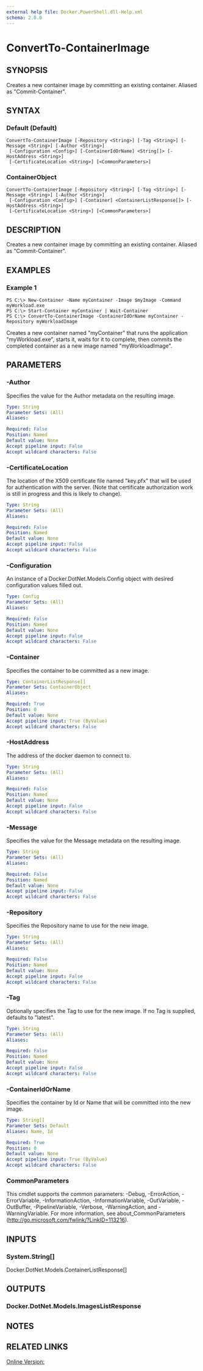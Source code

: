 ```yaml
---
external help file: Docker.PowerShell.dll-Help.xml
schema: 2.0.0
---
```


# ConvertTo-ContainerImage
## SYNOPSIS
Creates a new container image by committing an existing container.
Aliased as "Commit-Container".
## SYNTAX

### Default (Default)
```
ConvertTo-ContainerImage [-Repository <String>] [-Tag <String>] [-Message <String>] [-Author <String>]
 [-Configuration <Config>] [-ContainerIdOrName] <String[]> [-HostAddress <String>]
 [-CertificateLocation <String>] [<CommonParameters>]
```

### ContainerObject
```
ConvertTo-ContainerImage [-Repository <String>] [-Tag <String>] [-Message <String>] [-Author <String>]
 [-Configuration <Config>] [-Container] <ContainerListResponse[]> [-HostAddress <String>]
 [-CertificateLocation <String>] [<CommonParameters>]
```

## DESCRIPTION
Creates a new container image by committing an existing container.
Aliased as "Commit-Container".
## EXAMPLES

### Example 1
```
PS C:\> New-Container -Name myContainer -Image $myImage -Command myWorkload.exe
PS C:\> Start-Container myContainer | Wait-Container
PS C:\> ConvertTo-ContainerImage -ContainerIdOrName myContainer -Repository myWorkloadImage
```

Creates a new container named "myContainer" that runs the application "myWorkload.exe", starts it, waits for it to complete, then commits the completed container as a new image named "myWorkloadImage".
## PARAMETERS

### -Author
Specifies the value for the Author metadata on the resulting image.





```yaml
Type: String
Parameter Sets: (All)
Aliases: 

Required: False
Position: Named
Default value: None
Accept pipeline input: False
Accept wildcard characters: False
```

### -CertificateLocation
The location of the X509 certificate file named "key.pfx" that will be used for authentication with the server. (Note that certificate authorization work is still in progress and this is likely to change).




```yaml
Type: String
Parameter Sets: (All)
Aliases: 

Required: False
Position: Named
Default value: None
Accept pipeline input: False
Accept wildcard characters: False
```

### -Configuration
An instance of a Docker.DotNet.Models.Config object with desired configuration values filled out.




```yaml
Type: Config
Parameter Sets: (All)
Aliases: 

Required: False
Position: Named
Default value: None
Accept pipeline input: False
Accept wildcard characters: False
```

### -Container
Specifies the container to be committed as a new image.





```yaml
Type: ContainerListResponse[]
Parameter Sets: ContainerObject
Aliases: 

Required: True
Position: 0
Default value: None
Accept pipeline input: True (ByValue)
Accept wildcard characters: False
```

### -HostAddress
The address of the docker daemon to connect to.





```yaml
Type: String
Parameter Sets: (All)
Aliases: 

Required: False
Position: Named
Default value: None
Accept pipeline input: False
Accept wildcard characters: False
```

### -Message
Specifies the value for the Message metadata on the resulting image.





```yaml
Type: String
Parameter Sets: (All)
Aliases: 

Required: False
Position: Named
Default value: None
Accept pipeline input: False
Accept wildcard characters: False
```

### -Repository
Specifies the Repository name to use for the new image.





```yaml
Type: String
Parameter Sets: (All)
Aliases: 

Required: False
Position: Named
Default value: None
Accept pipeline input: False
Accept wildcard characters: False
```

### -Tag
Optionally specifies the Tag to use for the new image. If no Tag is supplied, defaults to "latest".





```yaml
Type: String
Parameter Sets: (All)
Aliases: 

Required: False
Position: Named
Default value: None
Accept pipeline input: False
Accept wildcard characters: False
```

### -ContainerIdOrName
Specifies the container by Id or Name that will be committed into the new image.

```yaml
Type: String[]
Parameter Sets: Default
Aliases: Name, Id

Required: True
Position: 0
Default value: None
Accept pipeline input: True (ByValue)
Accept wildcard characters: False
```

### CommonParameters
This cmdlet supports the common parameters: -Debug, -ErrorAction, -ErrorVariable, -InformationAction, -InformationVariable, -OutVariable, -OutBuffer, -PipelineVariable, -Verbose, -WarningAction, and -WarningVariable. For more information, see about_CommonParameters (http://go.microsoft.com/fwlink/?LinkID=113216).
## INPUTS

### System.String[]
Docker.DotNet.Models.ContainerListResponse[]
## OUTPUTS

### Docker.DotNet.Models.ImagesListResponse

## NOTES

## RELATED LINKS

[Online Version:](https://github.com/Microsoft/Docker-PowerShell/blob/master/src/Docker.PowerShell/Help/ConvertTo-ContainerImage.md)






